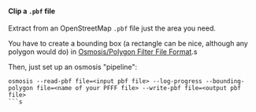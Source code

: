 #### Clip a `.pbf` file
Extract from an OpenStreetMap `.pbf` file just the area you need.

You have to create a bounding box (a rectangle can be nice, although any polygon would do) in [Osmosis/Polygon Filter File Format](https://wiki.openstreetmap.org/wiki/Osmosis/Polygon_Filter_File_Format).s

Then, just set up an osmosis "pipeline":
```
osmosis --read-pbf file=<input pbf file> --log-progress --bounding-polygon file=<name of your PFFF file> --write-pbf file=<output pbf file>
```s
